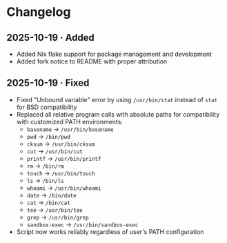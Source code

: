 # Changelog

## 2025-10-19 · Added
- Added Nix flake support for package management and development
- Added fork notice to README with proper attribution

## 2025-10-19 · Fixed
- Fixed "Unbound variable" error by using `/usr/bin/stat` instead of `stat` for BSD compatibility
- Replaced all relative program calls with absolute paths for compatibility with customized PATH environments:
  - `basename` → `/usr/bin/basename`
  - `pwd` → `/bin/pwd`
  - `cksum` → `/usr/bin/cksum`
  - `cut` → `/usr/bin/cut`
  - `printf` → `/usr/bin/printf`
  - `rm` → `/bin/rm`
  - `touch` → `/usr/bin/touch`
  - `ls` → `/bin/ls`
  - `whoami` → `/usr/bin/whoami`
  - `date` → `/bin/date`
  - `cat` → `/bin/cat`
  - `tee` → `/usr/bin/tee`
  - `grep` → `/usr/bin/grep`
  - `sandbox-exec` → `/usr/bin/sandbox-exec`
- Script now works reliably regardless of user's PATH configuration
